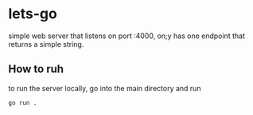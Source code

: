 # lets-go
simple web server that listens on port :4000, on;y has one endpoint that returns a simple string.

## How to ruh
to run the server locally, go into the main directory and run
``` bash
go run .
```